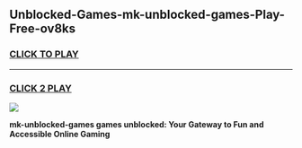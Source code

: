 
## Unblocked-Games-mk-unblocked-games-Play-Free-ov8ks
<h3>
<a href="https://premium76.site?title=mk-unblocked-games&ref=19M">CLICK TO PLAY</a></h3>
<hr>

<h3>
<a href="https://premium76.site?title=mk-unblocked-games&ref=19M">CLICK 2 PLAY</a>
  
</h3>

<a href="https://premium76.site?title=mk-unblocked-games&ref=19M"><img src="https://clearcache.store/games.png"></a>


**mk-unblocked-games games unblocked: Your Gateway to Fun and Accessible Online Gaming**
